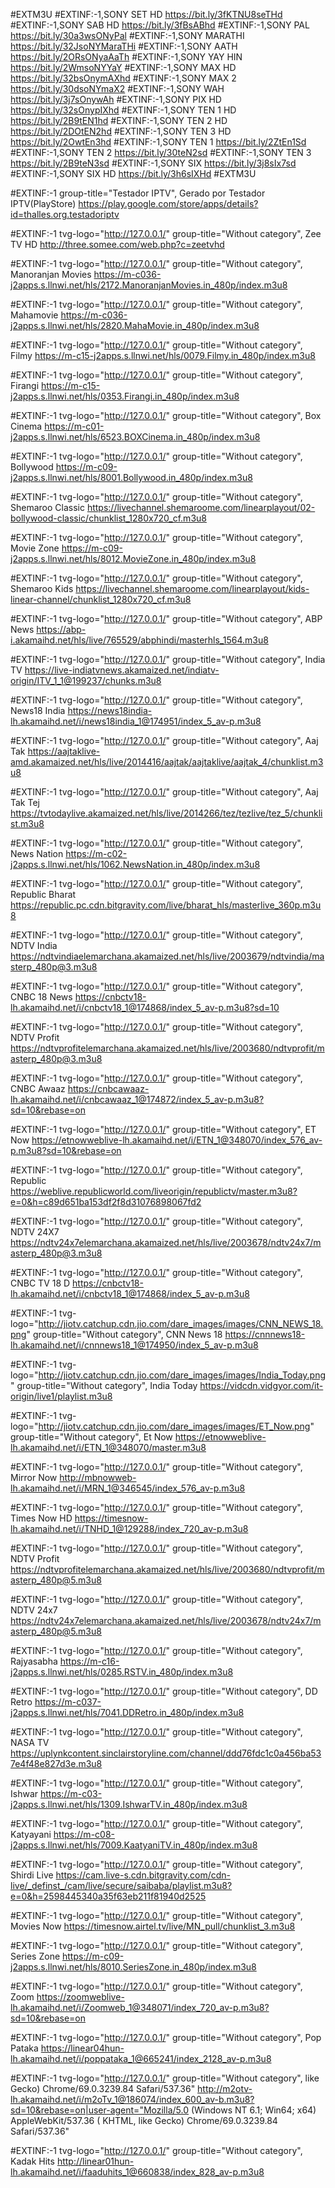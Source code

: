 #EXTM3U
#EXTINF:-1,SONY SET HD
https://bit.ly/3fKTNU8seTHd
#EXTINF:-1,SONY SAB HD
https://bit.ly/3fBsABhd
#EXTINF:-1,SONY PAL
https://bit.ly/30a3wsONyPal
#EXTINF:-1,SONY MARATHI
https://bit.ly/32JsoNYMaraTHi
#EXTINF:-1,SONY AATH
https://bit.ly/2ORsONyaAaTh
#EXTINF:-1,SONY YAY HIN
https://bit.ly/2WmsoNYYaY
#EXTINF:-1,SONY MAX HD
https://bit.ly/32bsOnymAXhd
#EXTINF:-1,SONY MAX 2
https://bit.ly/30dsoNYmaX2
#EXTINF:-1,SONY WAH
https://bit.ly/3j7sOnywAh
#EXTINF:-1,SONY PIX HD
https://bit.ly/32sOnypIXhd
#EXTINF:-1,SONY TEN 1 HD
https://bit.ly/2B9tEN1hd
#EXTINF:-1,SONY TEN 2 HD
https://bit.ly/2DOtEN2hd
#EXTINF:-1,SONY TEN 3 HD
https://bit.ly/2OwtEn3hd
#EXTINF:-1,SONY TEN 1
https://bit.ly/2ZtEn1Sd
#EXTINF:-1,SONY TEN 2
https://bit.ly/30teN2sd
#EXTINF:-1,SONY TEN 3
https://bit.ly/2B9teN3sd
#EXTINF:-1,SONY SIX
https://bit.ly/3j8sIx7sd
#EXTINF:-1,SONY SIX HD
https://bit.ly/3h6sIXHd
#EXTM3U

#EXTINF:-1 group-title="Testador IPTV", Gerado por Testador IPTV(PlayStore)
https://play.google.com/store/apps/details?id=thalles.org.testadoriptv

#EXTINF:-1 tvg-logo="http://127.0.0.1/" group-title="Without category", Zee TV HD
http://three.somee.com/web.php?c=zeetvhd

#EXTINF:-1 tvg-logo="http://127.0.0.1/" group-title="Without category", Manoranjan Movies
https://m-c036-j2apps.s.llnwi.net/hls/2172.ManoranjanMovies.in_480p/index.m3u8

#EXTINF:-1 tvg-logo="http://127.0.0.1/" group-title="Without category", Mahamovie
https://m-c036-j2apps.s.llnwi.net/hls/2820.MahaMovie.in_480p/index.m3u8

#EXTINF:-1 tvg-logo="http://127.0.0.1/" group-title="Without category", Filmy
https://m-c15-j2apps.s.llnwi.net/hls/0079.Filmy.in_480p/index.m3u8

#EXTINF:-1 tvg-logo="http://127.0.0.1/" group-title="Without category", Firangi
https://m-c15-j2apps.s.llnwi.net/hls/0353.Firangi.in_480p/index.m3u8

#EXTINF:-1 tvg-logo="http://127.0.0.1/" group-title="Without category", Box Cinema
https://m-c01-j2apps.s.llnwi.net/hls/6523.BOXCinema.in_480p/index.m3u8

#EXTINF:-1 tvg-logo="http://127.0.0.1/" group-title="Without category", Bollywood
https://m-c09-j2apps.s.llnwi.net/hls/8001.Bollywood.in_480p/index.m3u8

#EXTINF:-1 tvg-logo="http://127.0.0.1/" group-title="Without category", Shemaroo Classic
https://livechannel.shemaroome.com/linearplayout/02-bollywood-classic/chunklist_1280x720_cf.m3u8

#EXTINF:-1 tvg-logo="http://127.0.0.1/" group-title="Without category", Movie Zone
https://m-c09-j2apps.s.llnwi.net/hls/8012.MovieZone.in_480p/index.m3u8

#EXTINF:-1 tvg-logo="http://127.0.0.1/" group-title="Without category", Shemaroo Kids
https://livechannel.shemaroome.com/linearplayout/kids-linear-channel/chunklist_1280x720_cf.m3u8

#EXTINF:-1 tvg-logo="http://127.0.0.1/" group-title="Without category", ABP News
https://abp-i.akamaihd.net/hls/live/765529/abphindi/masterhls_1564.m3u8

#EXTINF:-1 tvg-logo="http://127.0.0.1/" group-title="Without category", India TV
https://live-indiatvnews.akamaized.net/indiatv-origin/ITV_1_1@199237/chunks.m3u8

#EXTINF:-1 tvg-logo="http://127.0.0.1/" group-title="Without category", News18 India
https://news18india-lh.akamaihd.net/i/news18india_1@174951/index_5_av-p.m3u8

#EXTINF:-1 tvg-logo="http://127.0.0.1/" group-title="Without category", Aaj Tak
https://aajtaklive-amd.akamaized.net/hls/live/2014416/aajtak/aajtaklive/aajtak_4/chunklist.m3u8

#EXTINF:-1 tvg-logo="http://127.0.0.1/" group-title="Without category", Aaj Tak Tej
https://tvtodaylive.akamaized.net/hls/live/2014266/tez/tezlive/tez_5/chunklist.m3u8

#EXTINF:-1 tvg-logo="http://127.0.0.1/" group-title="Without category", News Nation
https://m-c02-j2apps.s.llnwi.net/hls/1062.NewsNation.in_480p/index.m3u8

#EXTINF:-1 tvg-logo="http://127.0.0.1/" group-title="Without category", Republic Bharat
https://republic.pc.cdn.bitgravity.com/live/bharat_hls/masterlive_360p.m3u8

#EXTINF:-1 tvg-logo="http://127.0.0.1/" group-title="Without category", NDTV India
https://ndtvindiaelemarchana.akamaized.net/hls/live/2003679/ndtvindia/masterp_480p@3.m3u8

#EXTINF:-1 tvg-logo="http://127.0.0.1/" group-title="Without category", CNBC 18 News
https://cnbctv18-lh.akamaihd.net/i/cnbctv18_1@174868/index_5_av-p.m3u8?sd=10

#EXTINF:-1 tvg-logo="http://127.0.0.1/" group-title="Without category", NDTV Profit
https://ndtvprofitelemarchana.akamaized.net/hls/live/2003680/ndtvprofit/masterp_480p@3.m3u8

#EXTINF:-1 tvg-logo="http://127.0.0.1/" group-title="Without category", CNBC Awaaz
https://cnbcawaaz-lh.akamaihd.net/i/cnbcawaaz_1@174872/index_5_av-p.m3u8?sd=10&rebase=on

#EXTINF:-1 tvg-logo="http://127.0.0.1/" group-title="Without category", ET Now
https://etnowweblive-lh.akamaihd.net/i/ETN_1@348070/index_576_av-p.m3u8?sd=10&rebase=on

#EXTINF:-1 tvg-logo="http://127.0.0.1/" group-title="Without category", Republic
https://weblive.republicworld.com/liveorigin/republictv/master.m3u8?e=0&h=c89d651ba153df2f8d31076898067fd2

#EXTINF:-1 tvg-logo="http://127.0.0.1/" group-title="Without category", NDTV 24X7
https://ndtv24x7elemarchana.akamaized.net/hls/live/2003678/ndtv24x7/masterp_480p@3.m3u8

#EXTINF:-1 tvg-logo="http://127.0.0.1/" group-title="Without category", CNBC TV 18 D
https://cnbctv18-lh.akamaihd.net/i/cnbctv18_1@174868/index_5_av-p.m3u8

#EXTINF:-1 tvg-logo="http://jiotv.catchup.cdn.jio.com/dare_images/images/CNN_NEWS_18.png" group-title="Without category", CNN News 18
https://cnnnews18-lh.akamaihd.net/i/cnnnews18_1@174950/index_5_av-p.m3u8

#EXTINF:-1 tvg-logo="http://jiotv.catchup.cdn.jio.com/dare_images/images/India_Today.png" group-title="Without category", India Today
https://vidcdn.vidgyor.com/it-origin/live1/playlist.m3u8

#EXTINF:-1 tvg-logo="http://jiotv.catchup.cdn.jio.com/dare_images/images/ET_Now.png" group-title="Without category", Et Now
https://etnowweblive-lh.akamaihd.net/i/ETN_1@348070/master.m3u8

#EXTINF:-1 tvg-logo="http://127.0.0.1/" group-title="Without category", Mirror Now
http://mbnowweb-lh.akamaihd.net/i/MRN_1@346545/index_576_av-p.m3u8

#EXTINF:-1 tvg-logo="http://127.0.0.1/" group-title="Without category", Times Now HD
https://timesnow-lh.akamaihd.net/i/TNHD_1@129288/index_720_av-p.m3u8

#EXTINF:-1 tvg-logo="http://127.0.0.1/" group-title="Without category", NDTV Profit
https://ndtvprofitelemarchana.akamaized.net/hls/live/2003680/ndtvprofit/masterp_480p@5.m3u8

#EXTINF:-1 tvg-logo="http://127.0.0.1/" group-title="Without category", NDTV 24x7
https://ndtv24x7elemarchana.akamaized.net/hls/live/2003678/ndtv24x7/masterp_480p@5.m3u8

#EXTINF:-1 tvg-logo="http://127.0.0.1/" group-title="Without category", Rajyasabha
https://m-c16-j2apps.s.llnwi.net/hls/0285.RSTV.in_480p/index.m3u8

#EXTINF:-1 tvg-logo="http://127.0.0.1/" group-title="Without category", DD Retro
https://m-c037-j2apps.s.llnwi.net/hls/7041.DDRetro.in_480p/index.m3u8

#EXTINF:-1 tvg-logo="http://127.0.0.1/" group-title="Without category", NASA TV
https://uplynkcontent.sinclairstoryline.com/channel/ddd76fdc1c0a456ba537e4f48e827d3e.m3u8

#EXTINF:-1 tvg-logo="http://127.0.0.1/" group-title="Without category", Ishwar
https://m-c03-j2apps.s.llnwi.net/hls/1309.IshwarTV.in_480p/index.m3u8

#EXTINF:-1 tvg-logo="http://127.0.0.1/" group-title="Without category", Katyayani
https://m-c08-j2apps.s.llnwi.net/hls/7009.KaatyaniTV.in_480p/index.m3u8

#EXTINF:-1 tvg-logo="http://127.0.0.1/" group-title="Without category", Shirdi Live
https://cam.live-s.cdn.bitgravity.com/cdn-live/_definst_/cam/live/secure/saibaba/playlist.m3u8?e=0&h=2598445340a35f63eb211f81940d2525

#EXTINF:-1 tvg-logo="http://127.0.0.1/" group-title="Without category", Movies Now
https://timesnow.airtel.tv/live/MN_pull/chunklist_3.m3u8

#EXTINF:-1 tvg-logo="http://127.0.0.1/" group-title="Without category", Series Zone
https://m-c09-j2apps.s.llnwi.net/hls/8010.SeriesZone.in_480p/index.m3u8

#EXTINF:-1 tvg-logo="http://127.0.0.1/" group-title="Without category", Zoom
https://zoomweblive-lh.akamaihd.net/i/Zoomweb_1@348071/index_720_av-p.m3u8?sd=10&rebase=on

#EXTINF:-1 tvg-logo="http://127.0.0.1/" group-title="Without category", Pop Pataka
https://linear04hun-lh.akamaihd.net/i/poppataka_1@665241/index_2128_av-p.m3u8

#EXTINF:-1 tvg-logo="http://127.0.0.1/" group-title="Without category", like Gecko) Chrome/69.0.3239.84 Safari/537.36"
http://m2otv-lh.akamaihd.net/i/m2oTv_1@186074/index_600_av-b.m3u8?sd=10&rebase=on|user-agent="Mozilla/5.0 (Windows NT 6.1; Win64; x64) AppleWebKit/537.36 (  KHTML, like Gecko) Chrome/69.0.3239.84 Safari/537.36"

#EXTINF:-1 tvg-logo="http://127.0.0.1/" group-title="Without category", Kadak Hits
http://linear01hun-lh.akamaihd.net/i/faaduhits_1@660838/index_828_av-p.m3u8

